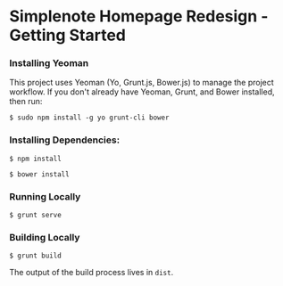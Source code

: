 # Simplenote Homepage Redesign - Getting Started

### Installing Yeoman

This project uses Yeoman (Yo, Grunt.js, Bower.js) to manage the project workflow. If you don't already have Yeoman, Grunt, and Bower installed, then run:

    $ sudo npm install -g yo grunt-cli bower

### Installing Dependencies:

    $ npm install

    $ bower install

### Running Locally

    $ grunt serve

### Building Locally

    $ grunt build

The output of the build process lives in `dist`.